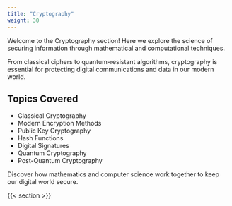 ```yaml
---
title: "Cryptography"
weight: 30
---
```


Welcome to the Cryptography section! Here we explore the science of securing information through mathematical and computational techniques.

From classical ciphers to quantum-resistant algorithms, cryptography is essential for protecting digital communications and data in our modern world.

## Topics Covered

- Classical Cryptography
- Modern Encryption Methods
- Public Key Cryptography
- Hash Functions
- Digital Signatures
- Quantum Cryptography
- Post-Quantum Cryptography

Discover how mathematics and computer science work together to keep our digital world secure.

{{< section >}}

